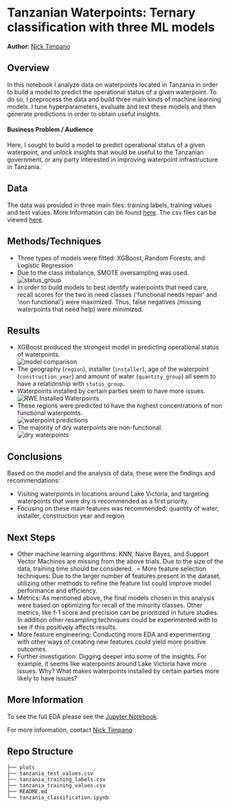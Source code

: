 # Tanzanian Waterpoints: Ternary classification with three ML models
**Author**: [Nick Timpano](mailto:nick.timpano@gmail.com)

## Overview
In this notebook I analyze data on waterpoints located in Tanzania in order to build a model to predict the operational status of a given waterpoint. To do so, I preprocess the data and build three main kinds of machine learning models. I tune hyperparameters, evaluate and test these models and then generate predictions in order to obtain useful insights. 

#### Business Problem / Audience 
Here, I sought to build a model to predict operational status of a given waterpoint, and unlock insights that would be useful to the Tanzanian government, or any party interested in improving waterpoint infrastructure in Tanzania. 

## Data 
The data was provided in three main files: training labels, training values and test values. More Information can be found [here](https://www.drivendata.org/competitions/7/pump-it-up-data-mining-the-water-table/page/25/). The csv files can be viewed [here](https://github.com/timpanon/tanzanian_waterpoint_classification). 

## Methods/Techniques 
- Three types of models were fitted: XGBoost, Random Forests, and Logistic Regression 
- Due to the class imbalance, SMOTE oversampling was used. 
![status_group](./plots/labels_analysis.png)
- In order to build models to best identify waterpoints that need care, recall scores for the two in need classes ('functional needs repair' and 'non functional') were maximized. Thus, false negatives (missing waterpoints that need help) were minimized. 

## Results
- XGBoost produced the strongest model in predicting operational status of waterpoints.      
![model comparison](./plots/model_comparison_radar.png)
- The geography (`region`), installer (`installer`), age of the waterpoint (`construction_year`) and amount of water (`quantity_group`) all seem to have a relationship with `status_group`.  
- Waterpoints installed by certain parties seem to have more issues.  
![RWE Installed Waterpoints](./plots/installer_RWE_count_plot.png) 
- These regions were predicted to have the highest concentrations of non functional waterpoints.  
![waterpoint predictions](./plots/map_waterpoints_predictions.png)
- The majority of dry waterpoints are non-functional.  
![dry waterpoints](./plots/quantity_group_dry_plot.png)

## Conclusions 
Based on the model and the analysis of data, these were the findings and recommendations: 
- Visiting waterpoints in locations around Lake Victoria, and targeting waterpoints that were dry is recommended as a first priority. 
- Focusing on these main features was recommended: quantity of water, installer, construction year and region 

## Next Steps 
- Other machine learning algorithms: KNN, Naive Bayes, and Support Vector Machines are missing from the above trials. Due to the size of the data, training time should be considered. 
= More feature selection techniques: Due to the larger number of features present in the dataset, utilizing other methods to refine the feature list could improve model performance and efficiency. 
- Metrics: As mentioned above, the final models chosen in this analysis were based on optimizing for recall of the minority classes. Other metrics, like f-1 score and precision can be prioritized in future studies. In addition other resampling techniques could be experimented with to see if this positively affects results. 
- More feature engineering: Conducting more EDA and experimenting with other ways of creating new features could yield more positive outcomes. 
- Further investigation: Digging deeper into some of the insights. For example, it seems like waterpoints around Lake Victoria have more issues. Why? What makes waterpoints installed by certain parties more likely to have issues?

## More Information 
To see the full EDA please see the [Jupyter Notebook](./tanzania_classification.ipynb). 

For more information, contact [Nick Timpano](mailto:nick.timpano@gmail.com)

## Repo Structure 

```
├── plots
├── tanzania_test_values.csv
├── tanzania_training_labels.csv
├── tanzania_training_values.csv
├── README.md
└── tanzania_classification.ipynb
```